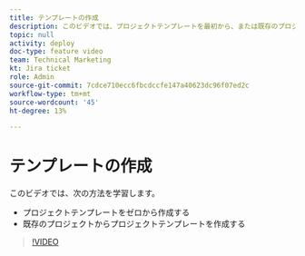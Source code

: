 ```yaml
---
title: テンプレートの作成
description: このビデオでは、プロジェクトテンプレートを最初から、または既存のプロジェクトから作成する方法を説明します。
topic: null
activity: deploy
doc-type: feature video
team: Technical Marketing
kt: Jira ticket
role: Admin
source-git-commit: 7cdce710ecc6fbcdccfe147a40623dc96f07ed2c
workflow-type: tm+mt
source-wordcount: '45'
ht-degree: 13%

---
```


# テンプレートの作成

このビデオでは、次の方法を学習します。

* プロジェクトテンプレートをゼロから作成する
* 既存のプロジェクトからプロジェクトテンプレートを作成する

>[!VIDEO](https://video.tv.adobe.com/v/335210/?quality=12)
